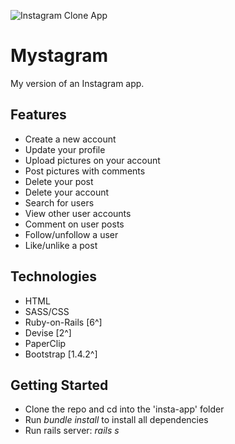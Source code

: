 ![Instagram Clone App](https://i.imgur.com/oBFAUuh.png)

# Mystagram
My version of an Instagram app.

## Features
- Create a new account
- Update your profile
- Upload pictures on your account
- Post pictures with comments
- Delete your post
- Delete your account
- Search for users
- View other user accounts
- Comment on user posts
- Follow/unfollow a user
- Like/unlike a post

## Technologies
- HTML
- SASS/CSS
- Ruby-on-Rails [6^]
- Devise [2^]
- PaperClip
- Bootstrap [1.4.2^]

## Getting Started
- Clone the repo and cd into the 'insta-app' folder
- Run *bundle install* to install all dependencies
- Run rails server: *rails s*
